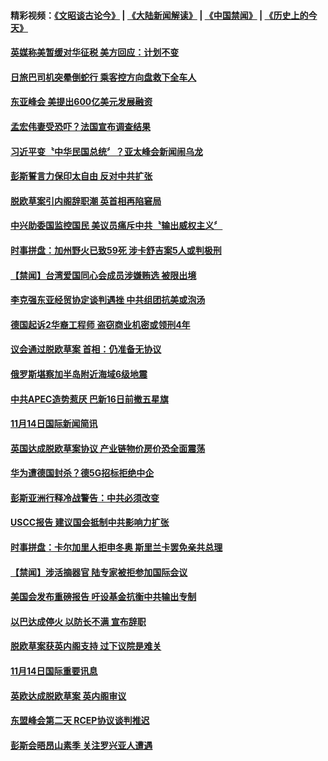 #### 精彩视频：[《文昭谈古论今》](https://github.com/gfw-breaker/wenzhao/blob/master/README.md?t=11160932) | [《大陆新闻解读》](https://github.com/gfw-breaker/ntdtv-comedy/blob/master/README.md?t=11160932) | [《中国禁闻》](https://github.com/gfw-breaker/ntdtv-news/blob/master/README.md?t=11160932) | [《历史上的今天》](https://github.com/gfw-breaker/today-in-history/blob/master/README.md?t=11160932) 

#### [英媒称美暂缓对华征税 美方回应：计划不变](../pages/news202/a1399552.md?t=11160932) 

#### [日旅巴司机突晕倒蛇行 乘客控方向盘救下全车人](../pages/news202/a1399554.md?t=11160932) 


#### [东亚峰会  美提出600亿美元发展融资](../pages/news202/a1399485.md?t=11160932) 

#### [孟宏伟妻受恐吓？法国宣布调查结果](../pages/news202/a1399422.md?t=11160932) 

#### [习近平变〝中华民国总统〞？亚太峰会新闻闹乌龙](../pages/news202/a1399280.md?t=11160932) 

#### [彭斯誓言力保印太自由 反对中共扩张](../pages/news202/a1399513.md?t=11160932) 

#### [脱欧草案引内阁辞职潮 英首相再陷窘局](../pages/news202/a1399506.md?t=11160932) 

#### [中兴助委国监控国民 美议员痛斥中共〝输出威权主义〞](../pages/news202/a1399504.md?t=11160932) 

#### [时事拼盘：加州野火已致59死 涉卡舒吉案5人或判极刑](../pages/news202/a1399499.md?t=11160932) 

#### [【禁闻】台湾爱国同心会成员涉嫌贿选 被限出境](../pages/news202/a1399493.md?t=11160932) 

#### [李克强东亚经贸协定谈判遇挫 中共组团抗美或泡汤](../pages/news202/a1399491.md?t=11160932) 


#### [德国起诉2华裔工程师 盗窃商业机密或领刑4年](../pages/news202/a1399477.md?t=11160932) 

#### [议会通过脱欧草案 首相：仍准备无协议](../pages/news202/a1399471.md?t=11160932) 


#### [俄罗斯堪察加半岛附近海域6级地震](../pages/news202/a1399456.md?t=11160932) 

#### [中共APEC造势惹厌 巴新16日前撤五星旗](../pages/news202/a1399452.md?t=11160932) 

#### [11月14日国际新闻简讯](../pages/news202/a1399447.md?t=11160932) 

#### [英国达成脱欧草案协议 产业链物价房价恐全面震荡](../pages/news202/a1399411.md?t=11160932) 


#### [华为遭德国封杀？德5G招标拒绝中企](../pages/news202/a1399394.md?t=11160932) 

#### [彭斯亚洲行释冷战警告：中共必须改变](../pages/news202/a1399376.md?t=11160932) 

#### [USCC报告 建议国会抵制中共影响力扩张](../pages/news202/a1399364.md?t=11160932) 

#### [时事拼盘：卡尔加里人拒申冬奥 斯里兰卡罢免亲共总理](../pages/news202/a1399361.md?t=11160932) 

#### [【禁闻】涉活摘器官 陆专家被拒参加国际会议](../pages/news202/a1399357.md?t=11160932) 

#### [美国会发布重磅报告 吁设基金抗衡中共输出专制](../pages/news202/a1399355.md?t=11160932) 

#### [以巴达成停火 以防长不满 宣布辞职](../pages/news202/a1399353.md?t=11160932) 

#### [脱欧草案获英内阁支持 过下议院是难关](../pages/news202/a1399352.md?t=11160932) 



#### [11月14日国际重要讯息](../pages/news202/a1399325.md?t=11160932) 

#### [英欧达成脱欧草案 英内阁审议](../pages/news202/a1399315.md?t=11160932) 

#### [东盟峰会第二天 RCEP协议谈判推迟](../pages/news202/a1399313.md?t=11160932) 

#### [彭斯会晤昂山素季 关注罗兴亚人遭遇](../pages/news202/a1399311.md?t=11160932) 

